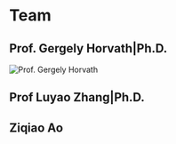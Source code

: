 # Team

## Prof. Gergely Horvath|Ph.D.
![Prof. Gergely Horvath](https://github.com/Blockchain-Network-Studies/team/blob/main/headshots/blockchainNetwork.jpg=250x250)


## Prof Luyao Zhang|Ph.D.



## Ziqiao Ao
